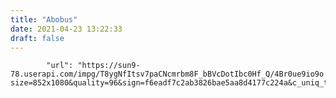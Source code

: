 ```yaml
---
title: "Abobus"
date: 2021-04-23 13:22:33
draft: false
---
```


            "url": "https://sun9-78.userapi.com/impg/T8ygNfItsv7paCNcmrbm8F_bBVcDotIbc0Hf_Q/4Br0ue9io9o.jpg?size=852x1080&quality=96&sign=f6eadf7c2ab3826bae5aa8d4177c224a&c_uniq_tag=f_4ktqsMD3pc41NTaN8IkcduistHeddGGilht3m_Tz0&type=album",
